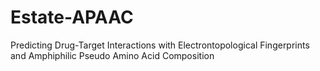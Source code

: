 # Estate-APAAC
Predicting Drug-Target Interactions with Electrontopological Fingerprints and Amphiphilic Pseudo Amino Acid Composition
